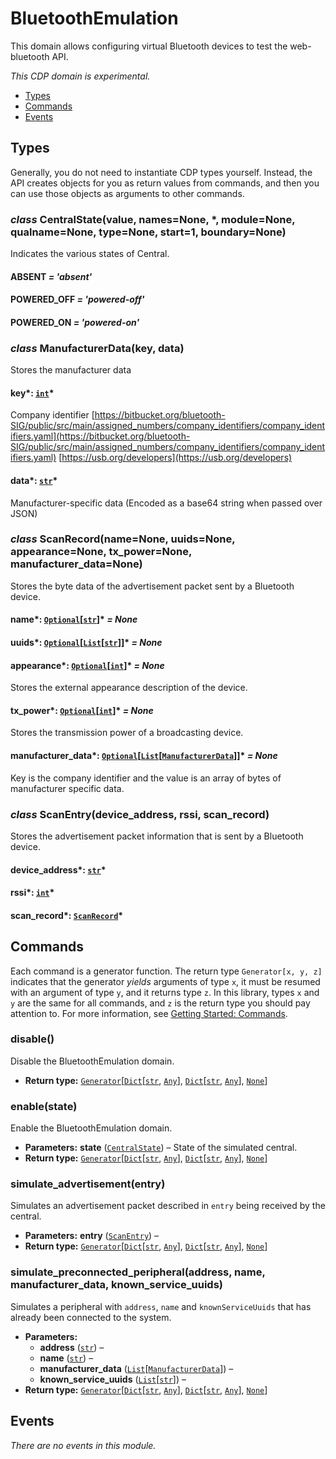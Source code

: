 # BluetoothEmulation

This domain allows configuring virtual Bluetooth devices to test
the web-bluetooth API.

*This CDP domain is experimental.*

<a id="module-nodriver.cdp.bluetooth_emulation"></a>
* [Types]()
* [Commands]()
* [Events]()

## Types

Generally, you do not need to instantiate CDP types
yourself. Instead, the API creates objects for you as return
values from commands, and then you can use those objects as
arguments to other commands.

### *class* CentralState(value, names=None, \*, module=None, qualname=None, type=None, start=1, boundary=None)

Indicates the various states of Central.

#### ABSENT *= 'absent'*

#### POWERED_OFF *= 'powered-off'*

#### POWERED_ON *= 'powered-on'*

### *class* ManufacturerData(key, data)

Stores the manufacturer data

#### key*: [`int`](https://docs.python.org/3/library/functions.html#int)*

Company identifier
[https://bitbucket.org/bluetooth-SIG/public/src/main/assigned_numbers/company_identifiers/company_identifiers.yaml](https://bitbucket.org/bluetooth-SIG/public/src/main/assigned_numbers/company_identifiers/company_identifiers.yaml)
[https://usb.org/developers](https://usb.org/developers)

#### data*: [`str`](https://docs.python.org/3/library/stdtypes.html#str)*

Manufacturer-specific data (Encoded as a base64 string when passed over JSON)

### *class* ScanRecord(name=None, uuids=None, appearance=None, tx_power=None, manufacturer_data=None)

Stores the byte data of the advertisement packet sent by a Bluetooth device.

#### name*: [`Optional`](https://docs.python.org/3/library/typing.html#typing.Optional)[[`str`](https://docs.python.org/3/library/stdtypes.html#str)]* *= None*

#### uuids*: [`Optional`](https://docs.python.org/3/library/typing.html#typing.Optional)[[`List`](https://docs.python.org/3/library/typing.html#typing.List)[[`str`](https://docs.python.org/3/library/stdtypes.html#str)]]* *= None*

#### appearance*: [`Optional`](https://docs.python.org/3/library/typing.html#typing.Optional)[[`int`](https://docs.python.org/3/library/functions.html#int)]* *= None*

Stores the external appearance description of the device.

#### tx_power*: [`Optional`](https://docs.python.org/3/library/typing.html#typing.Optional)[[`int`](https://docs.python.org/3/library/functions.html#int)]* *= None*

Stores the transmission power of a broadcasting device.

#### manufacturer_data*: [`Optional`](https://docs.python.org/3/library/typing.html#typing.Optional)[[`List`](https://docs.python.org/3/library/typing.html#typing.List)[[`ManufacturerData`](#nodriver.cdp.bluetooth_emulation.ManufacturerData)]]* *= None*

Key is the company identifier and the value is an array of bytes of
manufacturer specific data.

### *class* ScanEntry(device_address, rssi, scan_record)

Stores the advertisement packet information that is sent by a Bluetooth device.

#### device_address*: [`str`](https://docs.python.org/3/library/stdtypes.html#str)*

#### rssi*: [`int`](https://docs.python.org/3/library/functions.html#int)*

#### scan_record*: [`ScanRecord`](#nodriver.cdp.bluetooth_emulation.ScanRecord)*

## Commands

Each command is a generator function. The return
type `Generator[x, y, z]` indicates that the generator
*yields* arguments of type `x`, it must be resumed with
an argument of type `y`, and it returns type `z`. In
this library, types `x` and `y` are the same for all
commands, and `z` is the return type you should pay attention
to. For more information, see
[Getting Started: Commands](../../readme.md#getting-started-commands).

### disable()

Disable the BluetoothEmulation domain.

* **Return type:**
  [`Generator`](https://docs.python.org/3/library/typing.html#typing.Generator)[[`Dict`](https://docs.python.org/3/library/typing.html#typing.Dict)[[`str`](https://docs.python.org/3/library/stdtypes.html#str), [`Any`](https://docs.python.org/3/library/typing.html#typing.Any)], [`Dict`](https://docs.python.org/3/library/typing.html#typing.Dict)[[`str`](https://docs.python.org/3/library/stdtypes.html#str), [`Any`](https://docs.python.org/3/library/typing.html#typing.Any)], [`None`](https://docs.python.org/3/library/constants.html#None)]

### enable(state)

Enable the BluetoothEmulation domain.

* **Parameters:**
  **state** ([`CentralState`](#nodriver.cdp.bluetooth_emulation.CentralState)) – State of the simulated central.
* **Return type:**
  [`Generator`](https://docs.python.org/3/library/typing.html#typing.Generator)[[`Dict`](https://docs.python.org/3/library/typing.html#typing.Dict)[[`str`](https://docs.python.org/3/library/stdtypes.html#str), [`Any`](https://docs.python.org/3/library/typing.html#typing.Any)], [`Dict`](https://docs.python.org/3/library/typing.html#typing.Dict)[[`str`](https://docs.python.org/3/library/stdtypes.html#str), [`Any`](https://docs.python.org/3/library/typing.html#typing.Any)], [`None`](https://docs.python.org/3/library/constants.html#None)]

### simulate_advertisement(entry)

Simulates an advertisement packet described in `entry` being received by
the central.

* **Parameters:**
  **entry** ([`ScanEntry`](#nodriver.cdp.bluetooth_emulation.ScanEntry)) – 
* **Return type:**
  [`Generator`](https://docs.python.org/3/library/typing.html#typing.Generator)[[`Dict`](https://docs.python.org/3/library/typing.html#typing.Dict)[[`str`](https://docs.python.org/3/library/stdtypes.html#str), [`Any`](https://docs.python.org/3/library/typing.html#typing.Any)], [`Dict`](https://docs.python.org/3/library/typing.html#typing.Dict)[[`str`](https://docs.python.org/3/library/stdtypes.html#str), [`Any`](https://docs.python.org/3/library/typing.html#typing.Any)], [`None`](https://docs.python.org/3/library/constants.html#None)]

### simulate_preconnected_peripheral(address, name, manufacturer_data, known_service_uuids)

Simulates a peripheral with `address`, `name` and `knownServiceUuids`
that has already been connected to the system.

* **Parameters:**
  * **address** ([`str`](https://docs.python.org/3/library/stdtypes.html#str)) – 
  * **name** ([`str`](https://docs.python.org/3/library/stdtypes.html#str)) – 
  * **manufacturer_data** ([`List`](https://docs.python.org/3/library/typing.html#typing.List)[[`ManufacturerData`](#nodriver.cdp.bluetooth_emulation.ManufacturerData)]) – 
  * **known_service_uuids** ([`List`](https://docs.python.org/3/library/typing.html#typing.List)[[`str`](https://docs.python.org/3/library/stdtypes.html#str)]) – 
* **Return type:**
  [`Generator`](https://docs.python.org/3/library/typing.html#typing.Generator)[[`Dict`](https://docs.python.org/3/library/typing.html#typing.Dict)[[`str`](https://docs.python.org/3/library/stdtypes.html#str), [`Any`](https://docs.python.org/3/library/typing.html#typing.Any)], [`Dict`](https://docs.python.org/3/library/typing.html#typing.Dict)[[`str`](https://docs.python.org/3/library/stdtypes.html#str), [`Any`](https://docs.python.org/3/library/typing.html#typing.Any)], [`None`](https://docs.python.org/3/library/constants.html#None)]

## Events

*There are no events in this module.*
